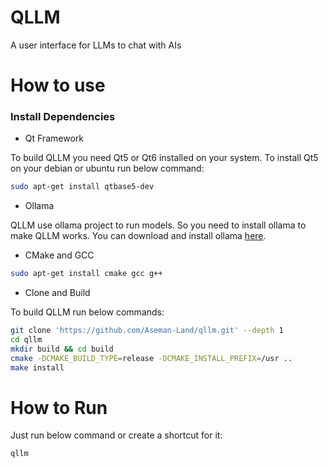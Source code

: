 # QLLM

A user interface for LLMs to chat with AIs

# How to use

### Install Dependencies

- Qt Framework

To build QLLM you need Qt5 or Qt6 installed on your system. To install Qt5 on your debian or ubuntu run below command:

```bash
sudo apt-get install qtbase5-dev
```

- Ollama

QLLM use ollama project to run models. So you need to install ollama to make QLLM works.
You can download and install ollama [here](https://ollama.com/).

- CMake and GCC

```bash
sudo apt-get install cmake gcc g++
```

- Clone and Build

To build QLLM run below commands:

```bash
git clone 'https://github.com/Aseman-Land/qllm.git' --depth 1
cd qllm
mkdir build && cd build
cmake -DCMAKE_BUILD_TYPE=release -DCMAKE_INSTALL_PREFIX=/usr ..
make install
```

# How to Run

Just run below command or create a shortcut for it:

```bash
qllm
```
